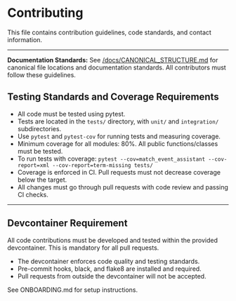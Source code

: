 # Contributing

This file contains contribution guidelines, code standards, and contact information.


---
**Documentation Standards:**
See [/docs/CANONICAL_STRUCTURE.md](docs/CANONICAL_STRUCTURE.md) for canonical file locations and documentation standards. All contributors must follow these guidelines.
## Testing Standards and Coverage Requirements

- All code must be tested using pytest.
- Tests are located in the `tests/` directory, with `unit/` and `integration/` subdirectories.
- Use `pytest` and `pytest-cov` for running tests and measuring coverage.
- Minimum coverage for all modules: 80%. All public functions/classes must be tested.
- To run tests with coverage: `pytest --cov=match_event_assistant --cov-report=xml --cov-report=term-missing tests/`
- Coverage is enforced in CI. Pull requests must not decrease coverage below the target.
- All changes must go through pull requests with code review and passing CI checks.

---
## Devcontainer Requirement

All code contributions must be developed and tested within the provided devcontainer. This is mandatory for all pull requests.

- The devcontainer enforces code quality and testing standards.
- Pre-commit hooks, black, and flake8 are installed and required.
- Pull requests from outside the devcontainer will not be accepted.

See ONBOARDING.md for setup instructions.
